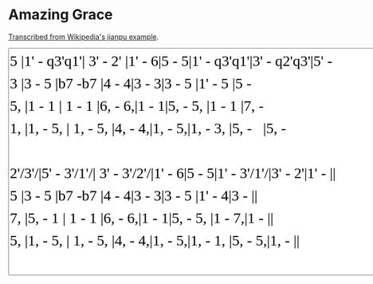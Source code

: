 # Amazing Grace

[Transcribed from Wikipedia's jianpu example](https://en.wikipedia.org/wiki/Numbered_musical_notation#Examples).


<style>
@font-face {
    font-family: Jianpu;
    src: url("../../JianpuASCII.ttf ");
}
.jianpublock {
    font-family: Jianpu;
    line-height: 1.5 !important;
    font-size: 30px !important;
}
</style>

<textarea class="jianpublock" rows="10" style="width: 100%; min-width: 30em;" spellcheck="False">
5 |1' - q3'q1'| 3' - 2' |1' - 6|5 - 5|1' - q3'q1'|3' - q2'q3'|5' -
3 |3 - 5 |b7 -b7 |4 - 4|3 - 3|3 - 5 |1' - 5 |5 -
5, |1 - 1 | 1 - 1 |6, - 6,|1 - 1|5, - 5, |1 - 1 |7, -
1, |1, - 5, | 1, - 5, |4, - 4,|1, - 5,|1, - 3, |5, -   |5, -
 
2'/3'/|5' - 3'/1'/| 3' - 3'/2'/|1' - 6|5 - 5|1' - 3'/1'/|3' - 2'|1' - ||
5 |3 - 5 |b7 -b7 |4 - 4|3 - 3|3 - 5 |1' - 4|3 - ||
7, |5, - 1 | 1 - 1 |6, - 6,|1 - 1|5, - 5, |1 - 7,|1 - ||
5, |1, - 5, | 1, - 5, |4, - 4,|1, - 5,|1, - 1, |5, - 5,|1, - ||
</textarea>